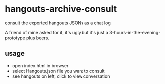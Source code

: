# hangouts-archive-consult
consult the exported hangouts JSONs as a chat log

A friend of mine asked for it, it's ugly but it's just a 3-hours-in-the-evening-prototype plus beers.

## usage
- open index.html in browser
- select Hangouts.json file you want to consult
- see hangouts on left, click to view conversation
